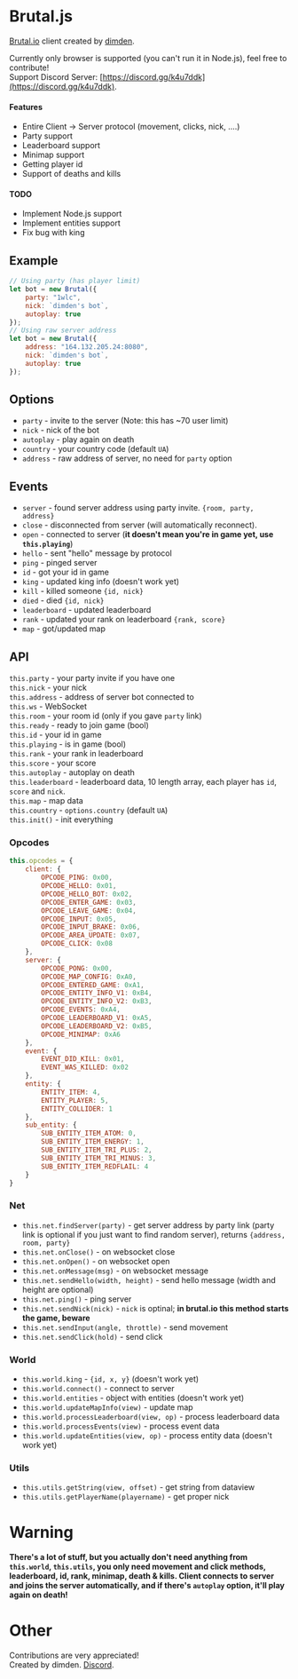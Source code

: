 # Brutal.js
[Brutal.io](http://brutal.io/) client created by [dimden](https://dimden.dev/).

Currently only browser is supported (you can't run it in Node.js), feel free to contribute!  
Support Discord Server: [https://discord.gg/k4u7ddk](https://discord.gg/k4u7ddk).

#### Features
* Entire Client -> Server protocol (movement, clicks, nick, ....)
* Party support
* Leaderboard support
* Minimap support
* Getting player id
* Support of deaths and kills
#### TODO
* Implement Node.js support
* Implement entities support
* Fix bug with king

## Example
```js
// Using party (has player limit)
let bot = new Brutal({
    party: "1wlc",
    nick: `dimden's bot`,
    autoplay: true
});
// Using raw server address
let bot = new Brutal({
    address: "164.132.205.24:8080",
    nick: `dimden's bot`,
    autoplay: true
});
```

## Options
* `party` - invite to the server (Note: this has ~70 user limit)
* `nick` - nick of the bot
* `autoplay` - play again on death
* `country` - your country code (default `UA`)
* `address` - raw address of server, no need for `party` option

## Events
* `server` - found server address using party invite. `{room, party, address}`
* `close` - disconnected from server (will automatically reconnect).
* `open` - connected to server (__it doesn't mean you're in game yet, use `this.playing`__)
* `hello` - sent "hello" message by protocol
* `ping` - pinged server
* `id` - got your id in game
* `king` - updated king info (doesn't work yet)
* `kill` - killed someone `{id, nick}`
* `died` - died `{id, nick}`
* `leaderboard` - updated leaderboard
* `rank` - updated your rank on leaderboard `{rank, score}`
* `map` - got/updated map

## API
`this.party` - your party invite if you have one  
`this.nick` - your nick  
`this.address` - address of server bot connected to  
`this.ws` - WebSocket  
`this.room` - your room id (only if you gave `party` link)  
`this.ready` - ready to join game (bool)  
`this.id` - your id in game  
`this.playing` - is in game (bool)  
`this.rank` - your rank in leaderboard  
`this.score` - your score  
`this.autoplay` - autoplay on death  
`this.leaderboard` - leaderboard data, 10 length array, each player has `id`, `score` and `nick`.  
`this.map` - map data  
`this.country` - `options.country` (default `UA`)  
`this.init()` - init everything  

### Opcodes
```js
this.opcodes = {
    client: {
        OPCODE_PING: 0x00,
        OPCODE_HELLO: 0x01,
        OPCODE_HELLO_BOT: 0x02,
        OPCODE_ENTER_GAME: 0x03,
        OPCODE_LEAVE_GAME: 0x04,
        OPCODE_INPUT: 0x05,
        OPCODE_INPUT_BRAKE: 0x06,
        OPCODE_AREA_UPDATE: 0x07,
        OPCODE_CLICK: 0x08
    },
    server: {
        OPCODE_PONG: 0x00,
        OPCODE_MAP_CONFIG: 0xA0,
        OPCODE_ENTERED_GAME: 0xA1,
        OPCODE_ENTITY_INFO_V1: 0xB4,
        OPCODE_ENTITY_INFO_V2: 0xB3,
        OPCODE_EVENTS: 0xA4,
        OPCODE_LEADERBOARD_V1: 0xA5,
        OPCODE_LEADERBOARD_V2: 0xB5,
        OPCODE_MINIMAP: 0xA6
    },
    event: {
        EVENT_DID_KILL: 0x01,
        EVENT_WAS_KILLED: 0x02
    },
    entity: {
        ENTITY_ITEM: 4,
        ENTITY_PLAYER: 5,
        ENTITY_COLLIDER: 1
    },
    sub_entity: {
        SUB_ENTITY_ITEM_ATOM: 0,
        SUB_ENTITY_ITEM_ENERGY: 1,
        SUB_ENTITY_ITEM_TRI_PLUS: 2,
        SUB_ENTITY_ITEM_TRI_MINUS: 3,
        SUB_ENTITY_ITEM_REDFLAIL: 4
    }
}
```
### Net
- `this.net.findServer(party)` - get server address by party link (party link is optional if you just want to find random server), returns `{address, room, party}`
- `this.net.onClose()` - on websocket close
- `this.net.onOpen()` - on websocket open
- `this.net.onMessage(msg)` - on websocket message
- `this.net.sendHello(width, height)` - send hello message (width and height are optional)
- `this.net.ping()` - ping server
- `this.net.sendNick(nick)` - `nick` is optinal; **in brutal.io this method starts the game, beware**
- `this.net.sendInput(angle, throttle)` - send movement
- `this.net.sendClick(hold)` - send click

### World
- `this.world.king` - `{id, x, y}` (doesn't work yet)
- `this.world.connect()` - connect to server
- `this.world.entities` - object with entities (doesn't work yet)
- `this.world.updateMapInfo(view)` - update map
- `this.world.processLeaderboard(view, op)` - process leaderboard data
- `this.world.processEvents(view)` - process event data
- `this.world.updateEntities(view, op)` - process entity data (doesn't work yet)

### Utils
- `this.utils.getString(view, offset)` - get string from dataview
- `this.utils.getPlayerName(playername)` - get proper nick

# Warning
**There's a lot of stuff, but you actually don't need anything from `this.world`, `this.utils`, you only need movement and click methods,
leaderboard, id, rank, minimap, death & kills. Client connects to server and joins the server automatically, and if there's `autoplay` option, it'll play again on death!**

# Other
Contributions are very appreciated!  
Created by dimden. [Discord](https://discord.gg/k4u7ddk).